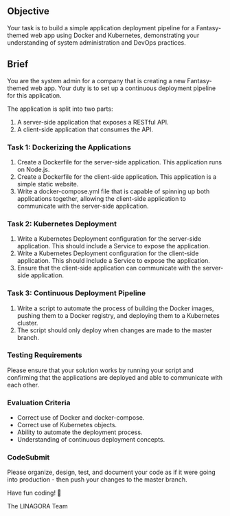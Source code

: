 

## Objective

Your task is to build a simple application deployment pipeline for a Fantasy-themed web app using Docker and Kubernetes, demonstrating your understanding of system administration and DevOps practices.

## Brief

You are the system admin for a company that is creating a new Fantasy-themed web app. Your duty is to set up a continuous deployment pipeline for this application. 

The application is split into two parts: 

1. A server-side application that exposes a RESTful API.
2. A client-side application that consumes the API.

### Task 1: Dockerizing the Applications

1. Create a Dockerfile for the server-side application. This application runs on Node.js.
2. Create a Dockerfile for the client-side application. This application is a simple static website.
3. Write a docker-compose.yml file that is capable of spinning up both applications together, allowing the client-side application to communicate with the server-side application.

### Task 2: Kubernetes Deployment

1. Write a Kubernetes Deployment configuration for the server-side application. This should include a Service to expose the application.
2. Write a Kubernetes Deployment configuration for the client-side application. This should include a Service to expose the application.
3. Ensure that the client-side application can communicate with the server-side application.

### Task 3: Continuous Deployment Pipeline

1. Write a script to automate the process of building the Docker images, pushing them to a Docker registry, and deploying them to a Kubernetes cluster.
2. The script should only deploy when changes are made to the master branch.

### Testing Requirements

Please ensure that your solution works by running your script and confirming that the applications are deployed and able to communicate with each other.

### Evaluation Criteria

- Correct use of Docker and docker-compose.
- Correct use of Kubernetes objects.
- Ability to automate the deployment process.
- Understanding of continuous deployment concepts.

### CodeSubmit 

Please organize, design, test, and document your code as if it were going into production - then push your changes to the master branch.

Have fun coding! 🚀

The LINAGORA Team

